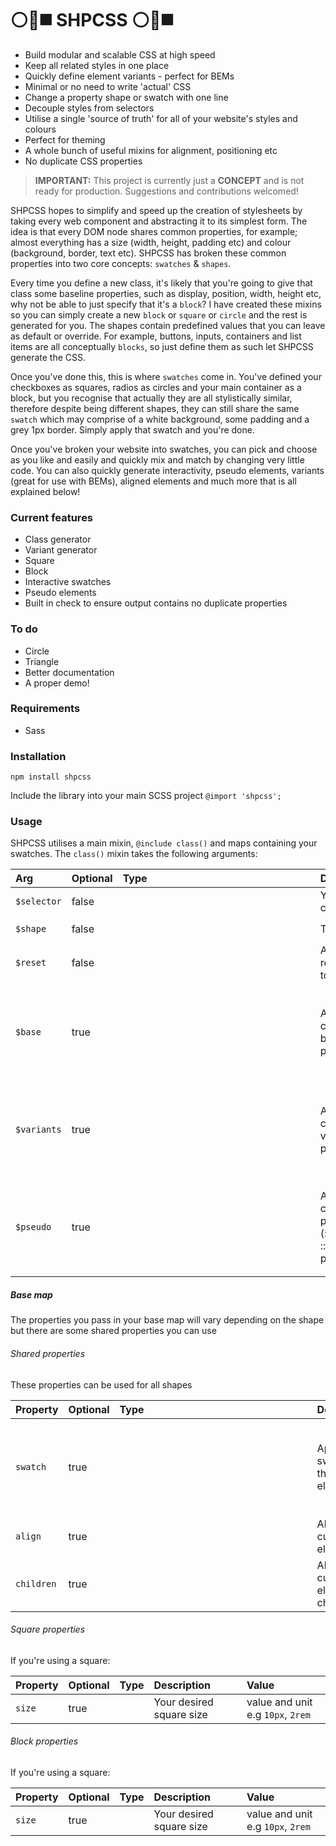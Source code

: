 # ⚪🔺◼️ SHPCSS ⚪🔺◼️

- Build modular and scalable CSS at high speed
- Keep all related styles in one place
- Quickly define element variants - perfect for BEMs
- Minimal or no need to write 'actual' CSS 
- Change a property shape or swatch with one line
- Decouple styles from selectors
- Utilise a single 'source of truth' for all of your website's styles and colours
- Perfect for theming
- A whole bunch of useful mixins for alignment, positioning etc
- No duplicate CSS properties

> **IMPORTANT:** This project is currently just a **CONCEPT** and is not ready for production. Suggestions and contributions welcomed!

SHPCSS hopes to simplify and speed up the creation of stylesheets by taking every web component and abstracting it to its simplest form. The idea is that every DOM node shares common properties, for example; almost everything has a size (width, height, padding etc) and colour (background, border, text etc). SHPCSS has broken these common properties into two core concepts: `swatches` & `shapes`.

Every time you define a new class, it's likely that you're going to give that class some baseline properties, such as display, position, width, height etc, why not be able to just specify that it's a `block`? I have created these mixins so you can simply create a new `block` or `square` or `circle` and the rest is generated for you. The shapes contain predefined values that you can leave as default or override. For example, buttons, inputs, containers and list items are all conceptually `blocks`, so just define them as such let SHPCSS generate the CSS. 

Once you've done this, this is where `swatches` come in. You've defined your checkboxes as squares, radios as circles and your main container as a block, but you recognise that actually they are all stylistically similar, therefore despite being different shapes, they can still share the same `swatch` which may comprise of a white background, some padding and a grey 1px border. Simply apply that swatch and you're done.

Once you've broken your website into swatches, you can pick and choose as you like and easily and quickly mix and match by changing very little code. You can also quickly generate interactivity, pseudo elements, variants (great for use with BEMs), aligned elements and much more that is all explained below!

### Current features
- Class generator
- Variant generator
- Square
- Block
- Interactive swatches
- Pseudo elements
- Built in check to ensure output contains no duplicate properties

### To do
- Circle
- Triangle
- Better documentation
- A proper demo!

### Requirements
- Sass

### Installation
`npm install shpcss`

Include the library into your main SCSS project
`@import 'shpcss';`

### Usage
SHPCSS utilises a main mixin, `@include class()` and maps containing your swatches. The `class()` mixin takes the following arguments:

| Arg | Optional | Type | Description | Value |
|:-|:-|:-|:-|:-|
| `$selector`| false | <String> | Your desired core selector | `.selector`, `#id`, `tag` |
| `$shape` | false | <String> | The shape | `block`, `square` |
| `$reset` | false | <String> | Apply a reset/normalise to this element | `body`, `list` |
| `$base` | true | <Object> | A map containing base properties | See below |
| `$variants` | true | <Object> | A map containing variant properties | See below |
| `$pseudo` | true | <Object> | A map containing pseudo (::before and ::after) element properties | null | See below |

##### Base map
The properties you pass in your base map will vary depending on the shape but there are some shared properties you can use
###### Shared properties
These properties can be used for all shapes

| Property | Optional | Type | Description | Value |
|:-|:-|:-|:-|:-|
| `swatch`| true | <Object> | Apply a swatch to the current element | map with swatch styles e.g `map-get($swatches, 'swatch-a')` |
| `align`| true | <String> | Align the current element | `center`, `center-x`, `center-y` |
| `children`| true | <String> | Align the current element's children | `center`, `center-x`, or a flex value e.g `space-between` |

###### Square properties
If you're using a square:

| Property | Optional | Type | Description | Value |
|:-|:-|:-|:-|:-|
| `size`| true | <Number> | Your desired square size | value and unit e.g `10px`, `2rem` |

###### Block properties
If you're using a square:

| Property | Optional | Type | Description | Value |
|:-|:-|:-|:-|:-|
| `size`| true | <Number> | Your desired square size | value and unit e.g `10px`, `2rem` |